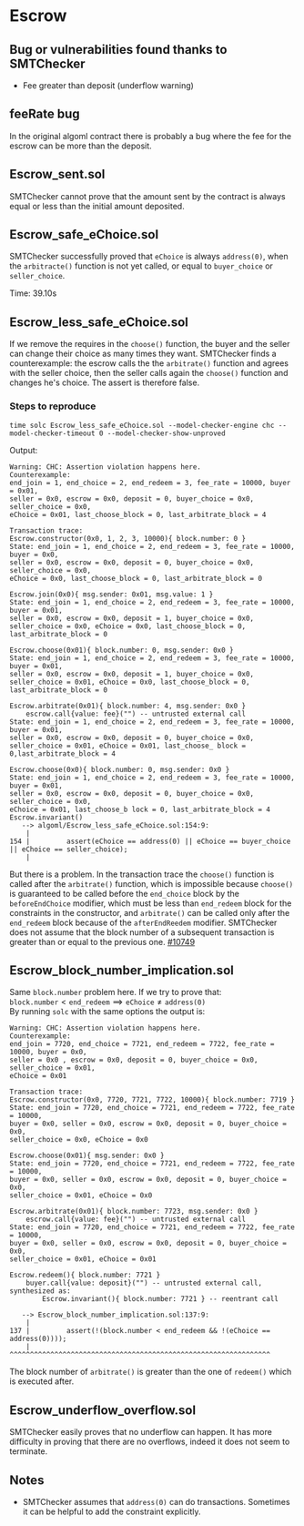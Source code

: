# Escrow 

## Bug or vulnerabilities found thanks to SMTChecker
- Fee greater than deposit (underflow warning)

## feeRate bug
In the original algoml contract there is probably a bug where the fee for the
escrow can be more than the deposit.

## Escrow_sent.sol
SMTChecker cannot prove that the amount sent by the contract is always equal or less than the initial amount deposited.

## Escrow_safe_eChoice.sol
SMTChecker successfully proved that `eChoice` is always `address(0)`, when the
`arbitracte()` function is not yet called, or equal to `buyer_choice` or
`seller_choice`.

Time: 39.10s

## Escrow_less_safe_eChoice.sol
If we remove the requires in the `choose()` function, the buyer and the seller
can change their choice as many times they want. SMTChecker finds a
counterexample: the escrow calls the the `arbitrate()` function and agrees with
the seller choice, then the seller calls again the `choose()` function and
changes he's choice. The assert is therefore false.

### Steps to reproduce
```
time solc Escrow_less_safe_eChoice.sol --model-checker-engine chc --model-checker-timeout 0 --model-checker-show-unproved
```
Output:
```
Warning: CHC: Assertion violation happens here.
Counterexample:
end_join = 1, end_choice = 2, end_redeem = 3, fee_rate = 10000, buyer = 0x01,
seller = 0x0, escrow = 0x0, deposit = 0, buyer_choice = 0x0, seller_choice = 0x0, 
eChoice = 0x01, last_choose_block = 0, last_arbitrate_block = 4

Transaction trace:
Escrow.constructor(0x0, 1, 2, 3, 10000){ block.number: 0 }
State: end_join = 1, end_choice = 2, end_redeem = 3, fee_rate = 10000, buyer = 0x0, 
seller = 0x0, escrow = 0x0, deposit = 0, buyer_choice = 0x0, seller_choice = 0x0, 
eChoice = 0x0, last_choose_block = 0, last_arbitrate_block = 0

Escrow.join(0x0){ msg.sender: 0x01, msg.value: 1 }
State: end_join = 1, end_choice = 2, end_redeem = 3, fee_rate = 10000, buyer = 0x01, 
seller = 0x0, escrow = 0x0, deposit = 1, buyer_choice = 0x0,
seller_choice = 0x0, eChoice = 0x0, last_choose_block = 0, last_arbitrate_block = 0

Escrow.choose(0x01){ block.number: 0, msg.sender: 0x0 }
State: end_join = 1, end_choice = 2, end_redeem = 3, fee_rate = 10000, buyer = 0x01, 
seller = 0x0, escrow = 0x0, deposit = 1, buyer_choice = 0x0,
seller_choice = 0x01, eChoice = 0x0, last_choose_block = 0,
last_arbitrate_block = 0

Escrow.arbitrate(0x01){ block.number: 4, msg.sender: 0x0 }
    escrow.call{value: fee}("") -- untrusted external call
State: end_join = 1, end_choice = 2, end_redeem = 3, fee_rate = 10000, buyer = 0x01, 
seller = 0x0, escrow = 0x0, deposit = 0, buyer_choice = 0x0,
seller_choice = 0x01, eChoice = 0x01, last_choose_ block = 0,last_arbitrate_block = 4

Escrow.choose(0x0){ block.number: 0, msg.sender: 0x0 }
State: end_join = 1, end_choice = 2, end_redeem = 3, fee_rate = 10000, buyer = 0x01, 
seller = 0x0, escrow = 0x0, deposit = 0, buyer_choice = 0x0, seller_choice = 0x0, 
eChoice = 0x01, last_choose_b lock = 0, last_arbitrate_block = 4
Escrow.invariant()
   --> algoml/Escrow_less_safe_eChoice.sol:154:9:
    |
154 |         assert(eChoice == address(0) || eChoice == buyer_choice || eChoice == seller_choice);
    |
```
But there is a problem. In the transaction trace the `choose()` function is
called after the `arbitrate()` function, which is impossible because `choose()`
is guaranteed to be called before the `end_choice` block by the
`beforeEndChoice` modifier, which must be less than `end_redeem` block for the
constraints in the constructor, and `arbitrate()` can be called only after the
`end_redeem` block because of the `afterEndReedem` modifier. SMTChecker does
not assume that the block number of a subsequent transaction is greater than or
equal to the previous one. [#10749](https://github.com/ethereum/solidity/issues/10749)

## Escrow_block_number_implication.sol
Same `block.number` problem here.
If we try to prove that:\
$\texttt{block.number} < \texttt{end\_redeem} \implies \texttt{eChoice} \neq
\texttt{address(0)}$\
By running `solc` with the same options the output is:
```
Warning: CHC: Assertion violation happens here.
Counterexample:
end_join = 7720, end_choice = 7721, end_redeem = 7722, fee_rate = 10000, buyer = 0x0, 
seller = 0x0 , escrow = 0x0, deposit = 0, buyer_choice = 0x0, seller_choice = 0x01, 
eChoice = 0x01

Transaction trace:
Escrow.constructor(0x0, 7720, 7721, 7722, 10000){ block.number: 7719 }
State: end_join = 7720, end_choice = 7721, end_redeem = 7722, fee_rate = 10000,
buyer = 0x0, seller = 0x0, escrow = 0x0, deposit = 0, buyer_choice = 0x0,
seller_choice = 0x0, eChoice = 0x0

Escrow.choose(0x01){ msg.sender: 0x0 }
State: end_join = 7720, end_choice = 7721, end_redeem = 7722, fee_rate = 10000,
buyer = 0x0, seller = 0x0, escrow = 0x0, deposit = 0, buyer_choice = 0x0,
seller_choice = 0x01, eChoice = 0x0

Escrow.arbitrate(0x01){ block.number: 7723, msg.sender: 0x0 }
    escrow.call{value: fee}("") -- untrusted external call
State: end_join = 7720, end_choice = 7721, end_redeem = 7722, fee_rate = 10000,
buyer = 0x0, seller = 0x0, escrow = 0x0, deposit = 0, buyer_choice = 0x0,
seller_choice = 0x01, eChoice = 0x01

Escrow.redeem(){ block.number: 7721 }
    buyer.call{value: deposit}("") -- untrusted external call, synthesized as:
        Escrow.invariant(){ block.number: 7721 } -- reentrant call

   --> Escrow_block_number_implication.sol:137:9:
    |
137 |         assert(!(block.number < end_redeem && !(eChoice == address(0))));
    |         ^^^^^^^^^^^^^^^^^^^^^^^^^^^^^^^^^^^^^^^^^^^^^^^^^^^^^^^^^^^^^^^^
```
The block number of `arbitrate()` is greater than the one of `redeem()` which
is executed after.

## Escrow_underflow_overflow.sol
SMTChecker easily proves that no underflow can happen.
It has more difficulty in proving that there are no overflows, indeed it does not seem to terminate.

## Notes
- SMTChecker assumes that `address(0)` can do transactions. Sometimes it can be
  helpful to add the constraint explicitly.
